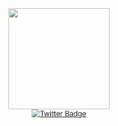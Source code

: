 <div id="header" align="center">
    <img src="https://media.giphy.com/media/v1.Y2lkPTc5MGI3NjExZjBjMjg2ZmU5NzRjZTQ4ZjZmMTEwYmQ2NzQyZDUyNTRiMzllNWJmNSZlcD12MV9pbnRlcm5hbF9naWZzX2dpZklkJmN0PXM/F04IIH8SwCB6iBa36I/giphy-downsized-large.gif" height="200px" width="auto">
</div>

<div id="badges" align="center">
  <a href="https://twitter.com/deandotdev">
    <img src="https://img.shields.io/badge/Twitter-blue?style=flat&logo=twitter&logoColor=white" alt="Twitter Badge" target="_blank"/>
  </a>
</div>
